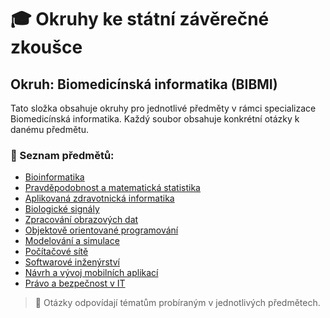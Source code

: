 # 🎓 Okruhy ke státní závěrečné zkoušce
## Okruh: Biomedicínská informatika (BIBMI)

Tato složka obsahuje okruhy pro jednotlivé předměty v rámci specializace Biomedicínská informatika. Každý soubor obsahuje konkrétní otázky k danému předmětu.

### 📘 Seznam předmětů:

- [Bioinformatika](1_Bioinformatika.md)
- [Pravděpodobnost a matematická statistika](2_PravdepodobnostMatematickaStatistika.md)
- [Aplikovaná zdravotnická informatika](3_AplikovanaZdravotnickaInformatika.md)
- [Biologické signály](4_BiologickeSignaly.md)
- [Zpracování obrazových dat](5_ZpracovaniObrazovychDat.md)
- [Objektově orientované programování](6_ObjektoveProgramovani.md)
- [Modelování a simulace](7_ModelovaniASimulace.md)
- [Počítačové sítě](8_PocitacoveSite.md)
- [Softwarové inženýrství](9_SoftwaroveInzenyrstvi.md)
- [Návrh a vývoj mobilních aplikací](10_MobilniAplikace.md)
- [Právo a bezpečnost v IT](11_PravoBezpecnostIT.md)

> 🧠 Otázky odpovídají tématům probíraným v jednotlivých předmětech.
